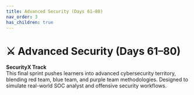 ```yaml
---
title: Advanced Security (Days 61–80)
nav_order: 3
has_children: true
---
```


# ⚔️ Advanced Security (Days 61–80)

**SecurityX Track**  
This final sprint pushes learners into advanced cybersecurity territory, blending red team, blue team, and purple team methodologies. Designed to simulate real-world SOC analyst and offensive security workflows.
